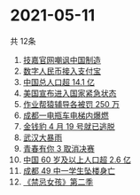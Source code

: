 # 2021-05-11
  共 12条

  <!-- BEGIN -->
  <!-- 最后更新时间:Tue May 11 2021 04:14:19 GMT+0000 (Coordinated Universal Time) -->
  1. [技嘉官网嘲讽中国制造](https://www.zhihu.com/search?q=技嘉)
1. [数字人民币接入支付宝](https://www.zhihu.com/search?q=数字人民币)
1. [中国总人口超 14.1 亿](https://www.zhihu.com/search?q=七普数据)
1. [美国宣布进入国家紧急状态](https://www.zhihu.com/search?q=美国国家紧急状态)
1. [作业帮猿辅导各被罚 250 万](https://www.zhihu.com/search?q=作业帮猿辅导)
1. [成都一电瓶车电梯内爆燃](https://www.zhihu.com/search?q=电瓶车爆炸)
1. [金钱豹 4 月 19 号就已逃脱](https://www.zhihu.com/search?q=杭州金钱豹)
1. [武汉大暴雨](https://www.zhihu.com/search?q=武汉暴雨)
1. [青春有你 3 取消决赛](https://www.zhihu.com/search?q=青春有你3)
1. [中国 60 岁及以上人口超 2.6 亿](https://www.zhihu.com/search?q=人口老龄化)
1. [成都 49 中一学生坠楼身亡](https://www.zhihu.com/search?q=成都49中)
1. [《禁忌女孩》第二季](https://www.zhihu.com/search?q=禁忌女孩2)
  <!-- END -->
  